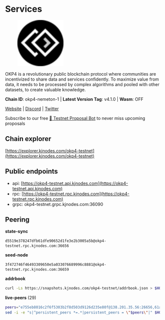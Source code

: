 # Services

<figure><img src="https://raw.githubusercontent.com/kj89/cosmos-images/main/logos/okp4.png" width="150" alt=""><figcaption></figcaption></figure>

OKP4 is a revolutionary public blockchain protocol where communities are incentivized to  share data and services confidently. To maximize value from data, it needs to be processed  by complex algorithms and pooled with other datasets, to create valuable knowledge.

**Chain ID**: okp4-nemeton-1 | **Latest Version Tag**: v4.1.0 | **Wasm**: OFF

[Website](https://okp4.network) | [Discord](https://discord.gg/okp4) | [Twitter](https://twitter.com/OKP4_Protocol)



Subscribe to our free [🤖 Testnet Proposal Bot](https://t.me/kjnodes_testnet_proposal_bot) to never miss upcoming proposals


## Chain explorer
[https://explorer.kjnodes.com/okp4-testnet](https://explorer.kjnodes.com/okp4-testnet)

## Public endpoints

* api: [https://okp4-testnet.api.kjnodes.com](https://okp4-testnet.api.kjnodes.com)
* rpc: [https://okp4-testnet.rpc.kjnodes.com](https://okp4-testnet.rpc.kjnodes.com)
* grpc: okp4-testnet.grpc.kjnodes.com:36090

## Peering

**state-sync**

```text
d5519e378247dfb61dfe90652d1fe3e2b3005a5b@okp4-testnet.rpc.kjnodes.com:36656
```

**seed-node**

```text
3f472746f46493309650e5a033076689996c8881@okp4-testnet.rpc.kjnodes.com:36659
```

**addrbook**
```bash
curl -Ls https://snapshots.kjnodes.com/okp4-testnet/addrbook.json > $HOME/.okp4d/config/addrbook.json
```

**live-peers** (29)
```bash
peers="e755eb8016c2f6f5303b2f8d503d9126d235e80f@138.201.35.56:26656,61a8b9fdd5c21ebe6c02359cb192a4eda13d44cb@135.181.139.153:26656,b0b56d944cf1cc569a1e77e0923e075bad94d755@141.95.145.41:28656,0521f5697fd89fc58bfbe0867525a9fe9efc12f4@65.109.154.182:38656,ead118d7cbe51cbabf5a77b69db7255512f41023@88.208.34.134:60656,d5519e378247dfb61dfe90652d1fe3e2b3005a5b@65.109.68.190:36656,874373b78d2cd50e716aa464bf407581d9305655@94.250.201.130:27656,7dfc61d3ac9f6da7fa9f4893bc0ffa17ef8006e6@185.111.159.139:36656,eef77b5ae1c37f3e5809ff928c329dde906be388@65.108.133.73:21656,42fbb917fca6787bc3ab774865f4bb1ef950f114@65.108.226.26:30656,14f8949ab0a276d2e55c8fa6255430881978a619@185.192.96.236:26656,8cdeb85dada114c959c36bb59ce258c65ae3a09c@88.198.242.163:36656,6a66a38bdd5895ec6f1ce18b3430860a30e18e02@142.132.149.118:26656,854cc8b83a48ba4394c1940b57d0f42ec013e033@38.242.251.204:26656,d1a0ff9bd7ea1ebd06bc7158f3523f5e557328be@163.172.135.127:26656,603828b0b21b150ece5aeee9d548a259d08348ec@65.108.224.156:26656,5c2a752c9b1952dbed075c56c600c3a79b58c395@95.214.55.232:26996,1f4fa23210cc1d086a928a3c6de7c24f6c8f17ba@202.61.226.120:16656,fff0a8c202befd9459ff93783a0e7756da305fe3@38.242.150.63:16656,8bccab4596e8bc162763bad6597d43523e6c32f8@104.194.8.68:26656,74349a1cb9479b291866debe2042de8a2e88b850@65.108.233.109:17656,643988550263605405a7968c38fd11653bf75cd0@38.242.252.104:26656,8a7605d8ae4338de5b7a0d5c70244ce05e377630@85.10.200.221:26656,d132ad0c5b2afd0eab2d87351eeda46dc9d69312@46.228.205.200:26656,23e895e7d650f43e1f53522165607b71685f8cfa@65.108.75.107:26656,9392c27a9a561c31e7a920dc6f577d663c473ef8@154.12.225.88:26656,0ef08b8e85a4803b75ed5d32f13e0b4f78afe855@65.109.80.158:13656,d1c1b729eff9afe7dfd371f190df6282c82ccfad@65.109.89.5:31656,fe8bd9375c43a7cc6ef27e62d56af341a62e67c9@95.217.202.49:30656"
sed -i -e "s|^persistent_peers *=.*|persistent_peers = \"$peers\"|" $HOME/.okp4d/config/config.toml
```
